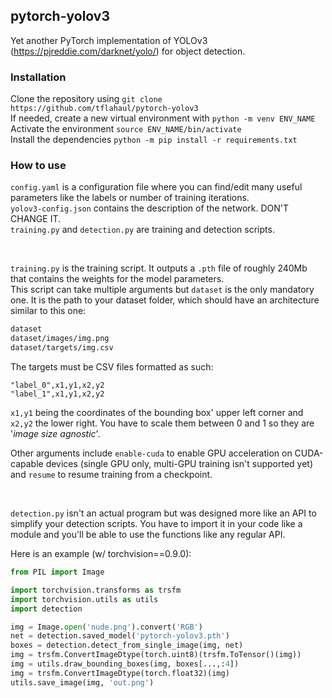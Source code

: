 ## pytorch-yolov3
Yet another PyTorch implementation of YOLOv3 (https://pjreddie.com/darknet/yolo/) for object detection.

### Installation
Clone the repository using `git clone https://github.com/tflahaul/pytorch-yolov3`<br/>
If needed, create a new virtual environment with `python -m venv ENV_NAME`<br/>
Activate the environment `source ENV_NAME/bin/activate`<br/>
Install the dependencies `python -m pip install -r requirements.txt`

### How to use
`config.yaml` is a configuration file where you can find/edit many useful parameters like the labels or number of training iterations.<br/>
`yolov3-config.json` contains the description of the network. DON'T CHANGE IT.<br/>
`training.py` and `detection.py` are training and detection scripts.

<br/>

`training.py` is the training script. It outputs a `.pth` file of roughly 240Mb that contains the weights for the model parameters.<br/>
This script can take multiple arguments but `dataset` is the only mandatory one. It is the path to your dataset folder, which should have an architecture similar to this one:
```bash
dataset
dataset/images/img.png
dataset/targets/img.csv
```

The targets must be CSV files formatted as such:
```csv
"label_0",x1,y1,x2,y2
"label_1",x1,y1,x2,y2
```
`x1,y1` being the coordinates of the bounding box' upper left corner and `x2,y2` the lower right. You have to scale them between 0 and 1 so they are '*image size agnostic*'.<br/>

Other arguments include `enable-cuda` to enable GPU acceleration on CUDA-capable devices (single GPU only, multi-GPU training isn't supported yet) and `resume` to resume training from a checkpoint.

<br/>

`detection.py` isn't an actual program but was designed more like an API to simplify your detection scripts. You have to import it in your code like a module and you'll be able to use the functions like any regular API.<br/>

Here is an example (w/ torchvision==0.9.0):

```python
from PIL import Image

import torchvision.transforms as trsfm
import torchvision.utils as utils
import detection

img = Image.open('nude.png').convert('RGB')
net = detection.saved_model('pytorch-yolov3.pth')
boxes = detection.detect_from_single_image(img, net)
img = trsfm.ConvertImageDtype(torch.uint8)(trsfm.ToTensor()(img))
img = utils.draw_bounding_boxes(img, boxes[...,:4])
img = trsfm.ConvertImageDtype(torch.float32)(img)
utils.save_image(img, 'out.png')
```
